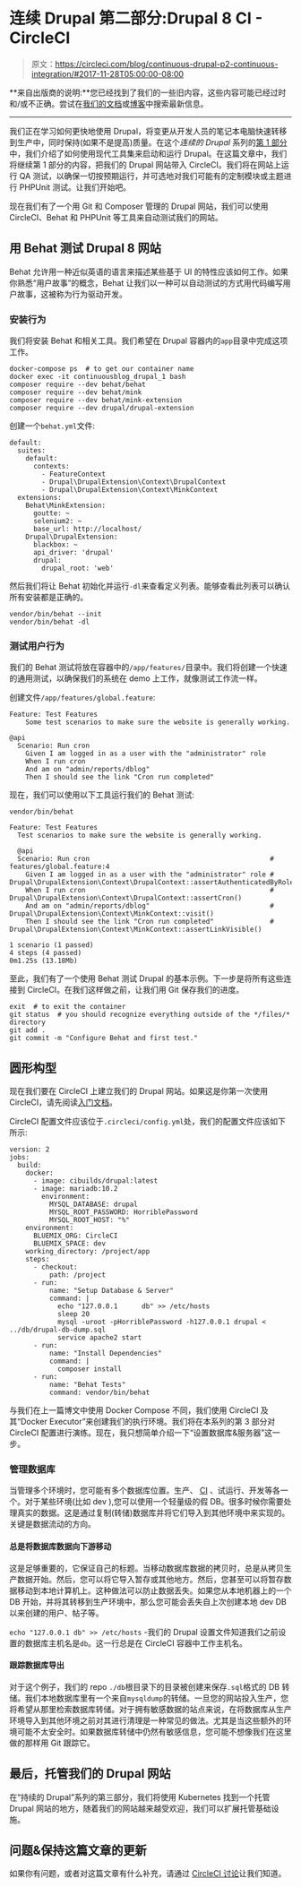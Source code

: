 # 连续 Drupal 第二部分:Drupal 8 CI - CircleCI

> 原文：<https://circleci.com/blog/continuous-drupal-p2-continuous-integration/#2017-11-28T05:00:00-08:00>

**来自出版商的说明:**您已经找到了我们的一些旧内容，这些内容可能已经过时和/或不正确。尝试在[我们的文档](https://circleci.com/docs/)或[博客](https://circleci.com/blog/)中搜索最新信息。

* * *

我们正在学习如何更快地使用 Drupal，将变更从开发人员的笔记本电脑快速转移到生产中，同时保持(如果不是提高)质量。在这个*连续的 Drupal* 系列的[第 1 部分](https://circleci.com/blog/continuous-drupal-p1-maintaining-with-docker-git-composer/)中，我们介绍了如何使用现代工具集来启动和运行 Drupal。在这篇文章中，我们将继续第 1 部分的内容，把我们的 Drupal 网站带入 CircleCI。我们将在网站上运行 QA 测试，以确保一切按预期运行，并可选地对我们可能有的定制模块或主题进行 PHPUnit 测试。让我们开始吧。

现在我们有了一个用 Git 和 Composer 管理的 Drupal 网站，我们可以使用 CircleCI、Behat 和 PHPUnit 等工具来自动测试我们的网站。

## 用 Behat 测试 Drupal 8 网站

Behat 允许用一种近似英语的语言来描述某些基于 UI 的特性应该如何工作。如果你熟悉“用户故事”的概念，Behat 让我们以一种可以自动测试的方式用代码编写用户故事，这被称为行为驱动开发。

### 安装行为

我们将安装 Behat 和相关工具。我们希望在 Drupal 容器内的`app`目录中完成这项工作。

```
docker-compose ps  # to get our container name
docker exec -it continuousblog_drupal_1 bash
composer require --dev behat/behat
composer require --dev behat/mink
composer require --dev behat/mink-extension
composer require --dev drupal/drupal-extension 
```

创建一个`behat.yml`文件:

```
default:
  suites:
    default:
      contexts:
        - FeatureContext
        - Drupal\DrupalExtension\Context\DrupalContext
        - Drupal\DrupalExtension\Context\MinkContext
  extensions:
    Behat\MinkExtension:
      goutte: ~
      selenium2: ~
      base_url: http://localhost/
    Drupal\DrupalExtension:
      blackbox: ~
      api_driver: 'drupal' 
      drupal: 
        drupal_root: 'web' 
```

然后我们将让 Behat 初始化并运行`-dl`来查看定义列表。能够查看此列表可以确认所有安装都是正确的。

```
vendor/bin/behat --init
vendor/bin/behat -dl 
```

### 测试用户行为

我们的 Behat 测试将放在容器中的`/app/features/`目录中。我们将创建一个快速的通用测试，以确保我们的系统在 demo 上工作，就像测试工作流一样。

创建文件`/app/features/global.feature`:

```
Feature: Test Features
	Some test scenarios to make sure the website is generally working.

@api
  Scenario: Run cron
    Given I am logged in as a user with the "administrator" role
    When I run cron
    And am on "admin/reports/dblog"
    Then I should see the link "Cron run completed" 
```

现在，我们可以使用以下工具运行我们的 Behat 测试:

```
vendor/bin/behat

Feature: Test Features                   
  Test scenarios to make sure the website is generally working.                      

  @api                                    
  Scenario: Run cron                                             # features/global.feature:4                                                                              
    Given I am logged in as a user with the "administrator" role # Drupal\DrupalExtension\Context\DrupalContext::assertAuthenticatedByRole()                              
    When I run cron                                              # Drupal\DrupalExtension\Context\DrupalContext::assertCron()                                             
    And am on "admin/reports/dblog"                              # Drupal\DrupalExtension\Context\MinkContext::visit()                                                    
    Then I should see the link "Cron run completed"              # Drupal\DrupalExtension\Context\MinkContext::assertLinkVisible()                                        

1 scenario (1 passed)                     
4 steps (4 passed)                        
0m1.25s (13.18Mb) 
```

至此，我们有了一个使用 Behat 测试 Drupal 的基本示例。下一步是将所有这些连接到 CircleCI。在我们这样做之前，让我们用 Git 保存我们的进度。

```
exit  # to exit the container
git status  # you should recognize everything outside of the */files/* directory
git add .
git commit -m "Configure Behat and first test." 
```

## 圆形构型

现在我们要在 CircleCI 上建立我们的 Drupal 网站。如果这是你第一次使用 CircleCI，请先阅读[入门文档](https://circleci.com/docs/about-circleci/)。

CircleCI 配置文件应该位于`.circleci/config.yml`处，我们的配置文件应该如下所示:

```
version: 2
jobs:
  build:
    docker:
      - image: cibuilds/drupal:latest
      - image: mariadb:10.2
        environment:
          MYSQL_DATABASE: drupal
          MYSQL_ROOT_PASSWORD: HorriblePassword
          MYSQL_ROOT_HOST: "%"
    environment:
      BLUEMIX_ORG: CircleCI
      BLUEMIX_SPACE: dev
    working_directory: /project/app
    steps:
      - checkout:
          path: /project
      - run:
          name: "Setup Database & Server"
          command: |
            echo "127.0.0.1      db" >> /etc/hosts
            sleep 20
            mysql -uroot -pHorriblePassword -h127.0.0.1 drupal < ../db/drupal-db-dump.sql
            service apache2 start
      - run:
          name: "Install Dependencies"
          command: |
            composer install
      - run:
          name: "Behat Tests"
          command: vendor/bin/behat 
```

与我们在上一篇博文中使用 Docker Compose 不同，我们使用 CircleCI 及其“Docker Executor”来创建我们的执行环境。我们将在本系列的第 3 部分对 CircleCI 配置进行演练。现在，我只想简单介绍一下“设置数据库&服务器”这一步。

### 管理数据库

当管理多个环境时，您可能有多个数据库位置。生产、 [CI](https://circleci.com/continuous-integration/) 、试运行、开发等各一个。对于某些环境(比如 dev ),您可以使用一个轻量级的假 DB。很多时候你需要处理真实的数据。这是通过复制(转储)数据库并将它们导入到其他环境中来实现的。关键是数据流动的方向。

#### 总是将数据库数据向下游移动

这是足够重要的，它保证自己的标题。当移动数据库数据的拷贝时，总是从拷贝生产数据开始。然后，您可以将它导入暂存或其他地方。然后，您甚至可以将暂存数据移动到本地计算机上。这种做法可以防止数据丢失。如果您从本地机器上的一个 DB 开始，并将其转移到生产环境中，那么您可能会丢失自上次创建本地 dev DB 以来创建的用户、帖子等。

`echo "127.0.0.1 db" >> /etc/hosts` -我们的 Drupal 设置文件知道我们之前设置的数据库主机名是`db`。这一行总是在 CircleCI 容器中工作主机名。

#### 跟踪数据库导出

对于这个例子，我们的 repo `./db`根目录下的目录被创建来保存`.sql`格式的 DB 转储。我们本地数据库里有一个来自`mysqldump`的转储。一旦您的网站投入生产，您将希望从那里检索数据库转储。对于拥有敏感数据的站点来说，在将数据库从生产环境导入到其他环境之前对其进行清理是一种常见的做法。尤其是当这些额外的环境可能不太安全时。如果数据库转储中仍然有敏感信息，您可能不想像我们在这里做的那样用 Git 跟踪它。

## 最后，托管我们的 Drupal 网站

在“持续的 Drupal”系列的第三部分，我们将使用 Kubernetes 找到一个托管 Drupal 网站的地方，随着我们的网站越来越受欢迎，我们可以扩展托管基础设施。

## 问题&保持这篇文章的更新

如果你有问题，或者对这篇文章有什么补充，请通过 [CircleCI 讨论](https://discuss.circleci.com)让我们知道。